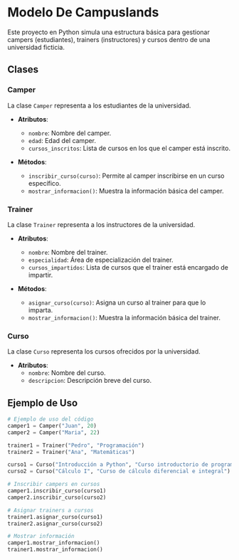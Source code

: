 # Modelo De Campuslands

Este proyecto en Python simula una estructura básica para gestionar campers (estudiantes), trainers (instructores) y cursos dentro de una universidad ficticia.

## Clases

### Camper

La clase `Camper` representa a los estudiantes de la universidad.

- **Atributos**:
  - `nombre`: Nombre del camper.
  - `edad`: Edad del camper.
  - `cursos_inscritos`: Lista de cursos en los que el camper está inscrito.

- **Métodos**:
  - `inscribir_curso(curso)`: Permite al camper inscribirse en un curso específico.
  - `mostrar_informacion()`: Muestra la información básica del camper.

### Trainer

La clase `Trainer` representa a los instructores de la universidad.

- **Atributos**:
  - `nombre`: Nombre del trainer.
  - `especialidad`: Área de especialización del trainer.
  - `cursos_impartidos`: Lista de cursos que el trainer está encargado de impartir.

- **Métodos**:
  - `asignar_curso(curso)`: Asigna un curso al trainer para que lo imparta.
  - `mostrar_informacion()`: Muestra la información básica del trainer.

### Curso

La clase `Curso` representa los cursos ofrecidos por la universidad.

- **Atributos**:
  - `nombre`: Nombre del curso.
  - `descripcion`: Descripción breve del curso.

## Ejemplo de Uso

```python
# Ejemplo de uso del código
camper1 = Camper("Juan", 20)
camper2 = Camper("Maria", 22)

trainer1 = Trainer("Pedro", "Programación")
trainer2 = Trainer("Ana", "Matemáticas")

curso1 = Curso("Introducción a Python", "Curso introductorio de programación en Python")
curso2 = Curso("Cálculo I", "Curso de cálculo diferencial e integral")

# Inscribir campers en cursos
camper1.inscribir_curso(curso1)
camper2.inscribir_curso(curso2)

# Asignar trainers a cursos
trainer1.asignar_curso(curso1)
trainer2.asignar_curso(curso2)

# Mostrar información
camper1.mostrar_informacion()
trainer1.mostrar_informacion()
